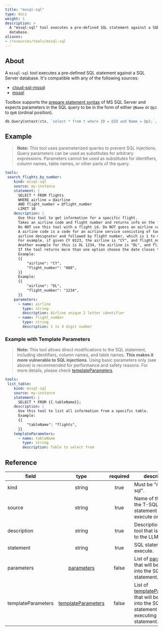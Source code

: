 ```yaml
---
title: "mssql-sql"
type: docs
weight: 1
description: >
  A "mssql-sql" tool executes a pre-defined SQL statement against a SQL Server
  database.
aliases:
- /resources/tools/mssql-sql
---
```


## About

A `mssql-sql` tool executes a pre-defined SQL statement against a SQL Server
database. It's compatible with any of the following sources:

- [cloud-sql-mssql](../../sources/cloud-sql-mssql.md)
- [mssql](../../sources/mssql.md)

Toolbox supports the [prepare statement syntax][prepare-statement] of MS SQL
Server and expects parameters in the SQL query to be in the form of either
`@Name` or `@p1` to `@pN` (ordinal position).

```go
db.QueryContext(ctx, `select * from t where ID = @ID and Name = @p2;`, sql.Named("ID", 6), "Bob")
```

[prepare-statement]: https://learn.microsoft.com/sql/relational-databases/system-stored-procedures/sp-prepare-transact-sql?view=sql-server-ver16

## Example

> **Note:** This tool uses parameterized queries to prevent SQL injections.
> Query parameters can be used as substitutes for arbitrary expressions.
> Parameters cannot be used as substitutes for identifiers, column names, table
> names, or other parts of the query.

```yaml
tools:
 search_flights_by_number:
    kind: mssql-sql
    source: my-instance
    statement: |
      SELECT * FROM flights
      WHERE airline = @airline
      AND flight_number = @flight_number
      LIMIT 10
    description: |
      Use this tool to get information for a specific flight.
      Takes an airline code and flight number and returns info on the flight.
      Do NOT use this tool with a flight id. Do NOT guess an airline code or flight number.
      A airline code is a code for an airline service consisting of two-character
      airline designator and followed by flight number, which is 1 to 4 digit number.
      For example, if given CY 0123, the airline is "CY", and flight_number is "123".
      Another example for this is DL 1234, the airline is "DL", and flight_number is "1234".
      If the tool returns more than one option choose the date closes to today.
      Example:
      {{
          "airline": "CY",
          "flight_number": "888",
      }}
      Example:
      {{
          "airline": "DL",
          "flight_number": "1234",
      }}
    parameters:
      - name: airline
        type: string
        description: Airline unique 2 letter identifier
      - name: flight_number
        type: string
        description: 1 to 4 digit number
```

### Example with Template Parameters

> **Note:** This tool allows direct modifications to the SQL statement,
> including identifiers, column names, and table names. **This makes it more
> vulnerable to SQL injections**. Using basic parameters only (see above) is
> recommended for performance and safety reasons. For more details, please check
> [templateParameters](_index.md#template-parameters).

```yaml
tools:
 list_table:
    kind: mssql-sql
    source: my-instance
    statement: |
      SELECT * FROM {{.tableName}};
    description: |
      Use this tool to list all information from a specific table.
      Example:
      {{
          "tableName": "flights",
      }}
    templateParameters:
      - name: tableName
        type: string
        description: Table to select from
```

## Reference

| **field**          |                  **type**                        | **required** | **description**                                                                                                                            |
|--------------------|:------------------------------------------------:|:------------:|--------------------------------------------------------------------------------------------------------------------------------------------|
| kind               |                   string                         |     true     | Must be "mssql-sql".                                                                                                                       |
| source             |                   string                         |     true     | Name of the source the T-SQL statement should execute on.                                                                                  |
| description        |                   string                         |     true     | Description of the tool that is passed to the LLM.                                                                                         |
| statement          |                   string                         |     true     | SQL statement to execute.                                                                                                                  |
| parameters         | [parameters](../_index.md#specifying-parameters)       |    false     | List of [parameters](../_index.md#specifying-parameters) that will be inserted into the SQL statement.                                           |
| templateParameters | [templateParameters](_index.md#template-parameters) |    false     | List of [templateParameters](_index.md#template-parameters) that will be inserted into the SQL statement before executing prepared statement. |

